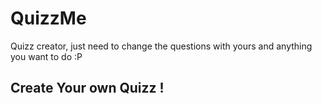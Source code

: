 # QuizzMe
Quizz creator, just need to change the questions with yours and anything you want to do :P

## Create Your own Quizz !
